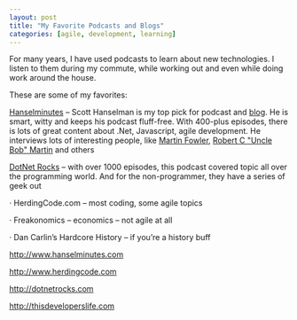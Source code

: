 ```yaml
---
layout: post
title: "My Favorite Podcasts and Blogs"
categories: [agile, development, learning]
---
```

For many years, I have used podcasts to learn about new technologies. I listen to them during my commute, while working out and even while doing work around the house.

These are some of my favorites:

[Hanselminutes](http://hanselminutes.com) – Scott Hanselman is my top pick for podcast and [blog](http://hanselman.com). He is smart, witty and keeps his podcast fluff-free. With 400-plus episodes, there is lots of great content about .Net, Javascript, agile development. He interviews lots of interesting people, like [Martin Fowler](http://www.martinfowler.com), [Robert C "Uncle Bob" Martin](http://http://blog.cleancoder.com/) and others
 
[DotNet Rocks](http://dotnetrocks.com) – with over 1000 episodes, this podcast covered topic all over the programming world. And for the non-programmer, they have a series of geek out
 
·       HerdingCode.com – most coding, some agile topics
 
·       Freakonomics – economics – not agile at all
 
·       Dan Carlin’s Hardcore History – if you’re a history buff


http://www.hanselminutes.com
 
http://www.herdingcode.com
 
http://dotnetrocks.com
 
http://thisdeveloperslife.com